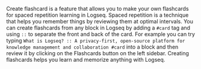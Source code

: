 Create flashcard is a feature that allows you to make your own flashcards for spaced repetition learning in Logseq. Spaced repetition is a technique that helps you remember things by reviewing them at optimal intervals. You can create flashcards from any block in Logseq by adding a `#card` tag and using `::` to separate the front and back of the card. For example you can try typing `What is Logseq? :: A privacy-first, open-source platform for knowledge management and collaboration #card` into a block and then review it by clicking on the Flashcards button on the left sidebar. Creating flashcards helps you learn and memorize anything with Logseq.
